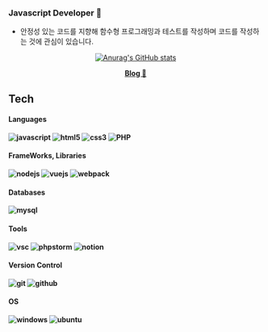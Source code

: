 ### Javascript Developer 👋

- 안정성 있는 코드를 지향해 함수형 프로그래밍과 테스트를 작성하며 코드를 작성하는 것에 관심이 있습니다.

<div align=center>

[![Anurag's GitHub stats](https://github-readme-stats.vercel.app/api?username=JEONGSSO&count_private=true&show_icons=true)](https://github.com/anuraghazra/github-readme-stats)



<!--
**JEONGSSO/JEONGSSO** is a ✨ _special_ ✨ repository because its `README.md` (this file) appears on your GitHub profile.


Here are some ideas to get you started:

- 🔭 I’m currently working on ...
- 🌱 I’m currently learning ...
- 👯 I’m looking to collaborate on ...
- 🤔 I’m looking for help with ...
- 💬 Ask me about ...
- 📫 How to reach me: ...
- 😄 Pronouns: ...
- ⚡ Fun fact: ...
-->


<b>[Blog 📖](https://github.com/JEONGSSO/dev-log)<b/>

</div>

## Tech

#### Languages

![javascript](https://img.shields.io/badge/javascript%20-%23323330.svg?&style=for-the-badge&logo=javascript)
![html5](https://img.shields.io/badge/html5%20-%23E34F26.svg?&style=for-the-badge&logo=html5&logoColor=white)
![css3](https://img.shields.io/badge/css3%20-%231572B6.svg?&style=for-the-badge&logo=css3&logoColor=white)
![PHP](https://img.shields.io/badge/PHP-777BB4?style=for-the-badge&logo=php&logoColor=white)

#### FrameWorks, Libraries

![nodejs](https://img.shields.io/badge/node.js%20-%23323330.svg?&style=for-the-badge&logo=node.js&color=&68A063&logoColor=white)
![vuejs](https://img.shields.io/badge/vue.js%20-%23323330.svg?&style=for-the-badge&logo=vue.js&color=42b983&logoColor=white)
![webpack](https://img.shields.io/badge/webpack%20-%238DD6F9.svg?&style=for-the-badge&logo=webpack&logoColor=black)

#### Databases

![mysql](https://img.shields.io/badge/mysql-%2300f.svg?&style=for-the-badge&logo=mysql&logoColor=white&color=00758F)

#### Tools

![vsc](https://img.shields.io/badge/vsc-005FED?style=for-the-badge&logo=visual%20studio%20code&logoColor=white)
![phpstorm](https://img.shields.io/badge/phpStorm-773BB4?style=for-the-badge&logo=phpStorm&logoColor=white)
![notion](https://img.shields.io/badge/notion-773BB4?style=for-the-badge&logo=notion&color=fff&logoColor=333)

#### Version Control

![git](https://img.shields.io/badge/git%20-%23F05033.svg?&style=for-the-badge&logo=git&logoColor=white)
![github](https://img.shields.io/badge/github%20-%23121011.svg?&style=for-the-badge&logo=github&logoColor=white)

#### OS

![windows](https://img.shields.io/badge/Windows-0078D6?style=for-the-badge&logo=windows&logoColor=white)
![ubuntu](https://img.shields.io/badge/Ubuntu-E95420?style=for-the-badge&logo=ubuntu&logoColor=white)
